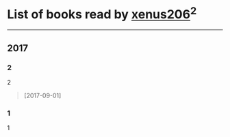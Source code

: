 # List of books read by [xenus206](http://vk.com/id4688100)<sup>2</sup>
---

## 2017

### 2
2
> [2017-09-01] 


### 1
1



